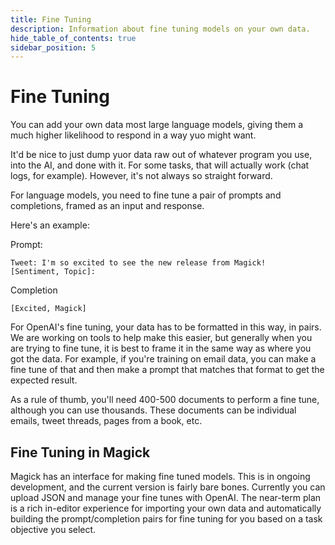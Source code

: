 ```yaml
---
title: Fine Tuning
description: Information about fine tuning models on your own data.
hide_table_of_contents: true
sidebar_position: 5
---
```


# Fine Tuning

You can add your own data most large language models, giving them a much higher likelihood to respond in a way yuo might want.

It'd be nice to just dump yuor data raw out of whatever program you use, into the AI, and done with it. For some tasks, that will actually work (chat logs, for example). However, it's not always so straight forward.

For language models, you need to fine tune a pair of prompts and completions, framed as an input and response.

Here's an example:

Prompt:
```
Tweet: I'm so excited to see the new release from Magick!
[Sentiment, Topic]:
```
Completion
```
[Excited, Magick]
```

For OpenAI's fine tuning, your data has to be formatted in this way, in pairs. We are working on tools to help make this easier, but generally when you are trying to fine tune, it is best to frame it in the same way as where you got the data. For example, if you're training on email data, you can make a fine tune of that and then make a prompt that matches that format to get the expected result.

As a rule of thumb, you'll need 400-500 documents to perform a fine tune, although you can use thousands. These documents can be individual emails, tweet threads, pages from a book, etc.

## Fine Tuning in Magick

Magick has an interface for making fine tuned models. This is in ongoing development, and the current version is fairly bare bones. Currently you can upload JSON and manage your fine tunes with OpenAI. The near-term plan is a rich in-editor experience for importing your own data and automatically building the prompt/completion pairs for fine tuning for you based on a task objective you select.